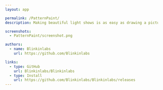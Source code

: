 ```yaml
---
layout: app

permalink: /PatternPaint/
description: Making beautiful light shows is as easy as drawing a picture

screenshots:
  - PatternPaint/screenshot.png

authors:
  - name: Blinkinlabs
    url: https://github.com/Blinkinlabs

links:
  - type: GitHub
    url: Blinkinlabs/Blinkinlabs
  - type: Install
    url: https://github.com/Blinkinlabs/Blinkinlabs/releases
---
```

